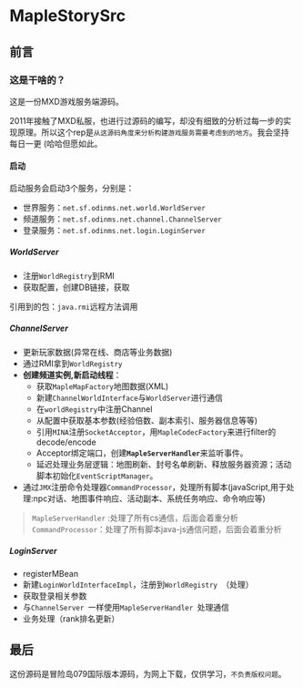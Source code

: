 # MapleStorySrc

## 前言
### 这是干啥的？
这是一份MXD游戏服务端源码。


2011年接触了MXD私服，也进行过源码的编写，却没有细致的分析过每一步的实现原理。所以这个rep是`从这源码角度来分析构建游戏服务需要考虑到的地方`。我会坚持每日一更 (哈哈但愿如此。

#### 启动
启动服务会启动3个服务，分别是：
- 世界服务：`net.sf.odinms.net.world.WorldServer`
- 频道服务：`net.sf.odinms.net.channel.ChannelServer `
- 登录服务：`net.sf.odinms.net.login.LoginServer`

##### WorldServer 
- 注册`WorldRegistry`到RMI
- 获取配置，创建DB链接，获取


引用到的包：`java.rmi`远程方法调用
##### ChannelServer
- 更新玩家数据(异常在线、商店等业务数据)
- 通过RMI拿到`WorldRegistry`
- <b>创建频道实例,新启动线程</b>：
 	- 获取`MapleMapFactory`地图数据(XML) 
 	- 新建`ChannelWorldInterface`与`WorldServer`进行通信
 	- 在`worldRegistry`中注册Channel
 	- 从配置中获取基本参数(经验倍数、副本索引、服务器信息等等)
 	- 引用`MINA`注册`SocketAcceptor`，用`MapleCodecFactory`来进行filter的decode/encode
 	- Acceptor绑定端口，创建<b>`MapleServerHandler`</b>来监听事件。
 	- 延迟处理业务层逻辑：地图刷新、封号名单刷新、释放服务器资源；活动脚本初始化`EventScriptManager`。
- 通过`JMX`注册命令处理器`CommandProcessor`，处理所有脚本(javaScript,用于处理:npc对话、地图事件响应、活动副本、系统任务响应、命令响应等)

> `MapleServerHandler` :处理了所有cs通信，后面会着重分析
> `CommandProcessor`：处理了所有脚本java-js通信问题，后面会着重分析

##### LoginServer
- registerMBean
- 新建`LoginWorldInterfaceImpl`，注册到`WorldRegistry `（处理）
- 获取登录相关参数
- 与`ChannelServer `一样使用`MapleServerHandler `处理通信
- 业务处理（rank排名更新）


## 最后
  这份源码是冒险岛079国际版本源码，为网上下载，仅供学习，`不负责版权问题`。
